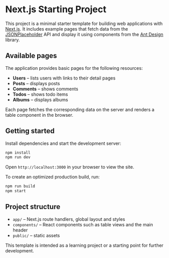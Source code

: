 # Next.js Starting Project

This project is a minimal starter template for building web applications with [Next.js](https://nextjs.org/). It includes example pages that fetch data from the [JSONPlaceholder](https://jsonplaceholder.typicode.com/) API and display it using components from the [Ant Design](https://ant.design/) library.

## Available pages

The application provides basic pages for the following resources:

- **Users** – lists users with links to their detail pages
- **Posts** – displays posts
- **Comments** – shows comments
- **Todos** – shows todo items
- **Albums** – displays albums

Each page fetches the corresponding data on the server and renders a table component in the browser.

## Getting started

Install dependencies and start the development server:

```bash
npm install
npm run dev
```

Open `http://localhost:3000` in your browser to view the site.

To create an optimized production build, run:

```bash
npm run build
npm start
```

## Project structure

- `app/` – Next.js route handlers, global layout and styles
- `components/` – React components such as table views and the main header
- `public/` – static assets

This template is intended as a learning project or a starting point for further development.
